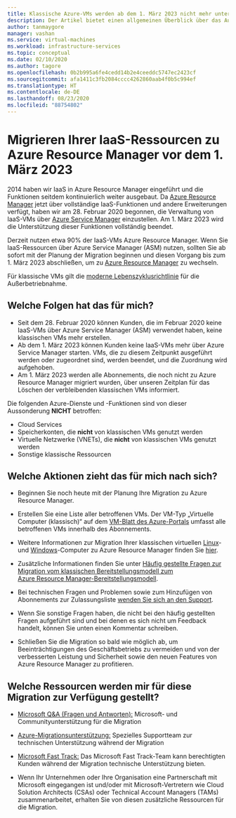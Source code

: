 ```yaml
---
title: Klassische Azure-VMs werden ab dem 1. März 2023 nicht mehr unterstützt
description: Der Artikel bietet einen allgemeinen Überblick über das Auslaufen klassischer VMs.
author: tanmaygore
manager: vashan
ms.service: virtual-machines
ms.workload: infrastructure-services
ms.topic: conceptual
ms.date: 02/10/2020
ms.author: tagore
ms.openlocfilehash: 0b2b995a6fe4cedd14b2e4ceeddc5747ec2423cf
ms.sourcegitcommit: afa1411c3fb2084cccc4262860aab4f0b5c994ef
ms.translationtype: HT
ms.contentlocale: de-DE
ms.lasthandoff: 08/23/2020
ms.locfileid: "88754802"
---
```

# <a name="migrate-your-iaas-resources-to-azure-resource-manager-by-march-1-2023"></a>Migrieren Ihrer IaaS-Ressourcen zu Azure Resource Manager vor dem 1. März 2023 

2014 haben wir IaaS in Azure Resource Manager eingeführt und die Funktionen seitdem kontinuierlich weiter ausgebaut. Da [Azure Resource Manager](https://azure.microsoft.com/features/resource-manager/) jetzt über vollständige IaaS-Funktionen und andere Erweiterungen verfügt, haben wir am 28. Februar 2020 begonnen, die Verwaltung von IaaS-VMs über [Azure Service Manager](https://docs.microsoft.com/azure/virtual-machines/windows/migration-classic-resource-manager-faq#what-is-azure-service-manager-and-what-does-it-mean-by-classic) einzustellen. Am 1. März 2023 wird die Unterstützung dieser Funktionen vollständig beendet. 

Derzeit nutzen etwa 90% der IaaS-VMs Azure Resource Manager. Wenn Sie IaaS-Ressourcen über Azure Service Manager (ASM) nutzen, sollten Sie ab sofort mit der Planung der Migration beginnen und diesen Vorgang bis zum 1. März 2023 abschließen, um zu [Azure Resource Manager](../azure-resource-manager/management/index.yml) zu wechseln.

Für klassische VMs gilt die [moderne Lebenszyklusrichtlinie](https://support.microsoft.com/help/30881/modern-lifecycle-policy) für die Außerbetriebnahme.

## <a name="how-does-this-affect-me"></a>Welche Folgen hat das für mich? 

- Seit dem 28. Februar 2020 können Kunden, die im Februar 2020 keine IaaS-VMs über Azure Service Manager (ASM) verwendet haben, keine klassischen VMs mehr erstellen. 
- Ab dem 1. März 2023 können Kunden keine IaaS-VMs mehr über Azure Service Manager starten. VMs, die zu diesem Zeitpunkt ausgeführt werden oder zugeordnet sind, werden beendet, und die Zuordnung wird aufgehoben. 
- Am 1. März 2023 werden alle Abonnements, die noch nicht zu Azure Resource Manager migriert wurden, über unseren Zeitplan für das Löschen der verbleibenden klassischen VMs informiert.  

Die folgenden Azure-Dienste und -Funktionen sind von dieser Aussonderung **NICHT** betroffen: 
- Cloud Services 
- Speicherkonten, die **nicht** von klassischen VMs genutzt werden 
- Virtuelle Netzwerke (VNETs), die **nicht** von klassischen VMs genutzt werden 
- Sonstige klassische Ressourcen

## <a name="what-actions-should-i-take"></a>Welche Aktionen zieht das für mich nach sich? 

- Beginnen Sie noch heute mit der Planung Ihre Migration zu Azure Resource Manager. 

- Erstellen Sie eine Liste aller betroffenen VMs. Der VM-Typ „Virtuelle Computer (klassisch)“ auf dem [VM-Blatt des Azure-Portals](https://ms.portal.azure.com/#blade/HubsExtension/BrowseResourceBlade/resourceType/Microsoft.ClassicCompute%2FVirtualMachines) umfasst alle betroffenen VMs innerhalb des Abonnements. 

- Weitere Informationen zur Migration Ihrer klassischen virtuellen [Linux](./linux/migration-classic-resource-manager-plan.md)- und [Windows](./windows/migration-classic-resource-manager-plan.md)-Computer zu Azure Resource Manager finden Sie [hier](./windows/migration-classic-resource-manager-overview.md).

- Zusätzliche Informationen finden Sie unter [Häufig gestellte Fragen zur Migration vom klassischen Bereitstellungsmodell zum Azure Resource Manager-Bereitstellungsmodell](./migration-classic-resource-manager-faq.md).

- Bei technischen Fragen und Problemen sowie zum Hinzufügen von Abonnements zur Zulassungsliste [wenden Sie sich an den Support](https://ms.portal.azure.com/#create/Microsoft.Support/Parameters/{"pesId":"6f16735c-b0ae-b275-ad3a-03479cfa1396","supportTopicId":"8a82f77d-c3ab-7b08-d915-776b4ff64ff4"}).

- Wenn Sie sonstige Fragen haben, die nicht bei den häufig gestellten Fragen aufgeführt sind und bei denen es sich nicht um Feedback handelt, können Sie unten einen Kommentar schreiben.

- Schließen Sie die Migration so bald wie möglich ab, um Beeinträchtigungen des Geschäftsbetriebs zu vermeiden und von der verbesserten Leistung und Sicherheit sowie den neuen Features von Azure Resource Manager zu profitieren. 

## <a name="what-resources-are-provided-to-me-for-this-migration"></a>Welche Ressourcen werden mir für diese Migration zur Verfügung gestellt?

- [Microsoft Q&A (Fragen und Antworten):](https://docs.microsoft.com/answers/topics/azure-virtual-machines-migration.html) Microsoft- und Communityunterstützung für die Migration

- [Azure-Migrationsunterstützung:](https://ms.portal.azure.com/#create/Microsoft.Support/Parameters/{"pesId":"6f16735c-b0ae-b275-ad3a-03479cfa1396","supportTopicId":"1135e3d0-20e2-aec5-4ef0-55fd3dae2d58"}) Spezielles Supportteam zur technischen Unterstützung während der Migration

- [Microsoft Fast Track:](https://www.microsoft.com/fasttrack) Das Microsoft Fast Track-Team kann berechtigten Kunden während der Migration technische Unterstützung bieten. 

- Wenn Ihr Unternehmen oder Ihre Organisation eine Partnerschaft mit Microsoft eingegangen ist und/oder mit Microsoft-Vertretern wie Cloud Solution Architects (CSAs) oder Technical Account Managers (TAMs) zusammenarbeitet, erhalten Sie von diesen zusätzliche Ressourcen für die Migration. 

